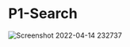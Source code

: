 # P1-Search
![Screenshot 2022-04-14 232737](https://user-images.githubusercontent.com/101079809/163432842-2ddc4cca-74f7-49bd-9526-5df8f81f2c48.png)
